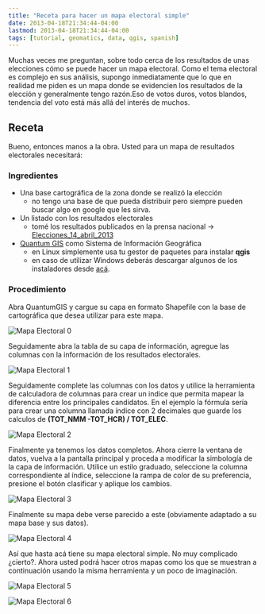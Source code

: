 ```yaml
---
title: "Receta para hacer un mapa electoral simple"
date: 2013-04-18T21:34:44-04:00
lastmod: 2013-04-18T21:34:44-04:00
tags: [tutorial, geomatics, data, qgis, spanish]
---
```


Muchas veces me preguntan, sobre todo cerca de los resultados de unas
elecciones cómo se puede hacer un mapa electoral. Como el tema electoral
es complejo en sus análisis, supongo inmediatamente que lo que en
realidad me piden es un mapa donde se evidencien los resultados de la
elección y generalmente tengo razón.<!--more-->Eso de votos duros, votos blandos,
tendencia del voto está más allá del interés de muchos.

## Receta

Bueno, entonces manos a la obra. Usted para un mapa de resultados
electorales necesitará:

### Ingredientes

- Una base cartográfica de la zona donde se realizó la elección
  - no tengo una base de que pueda distribuir pero siempre pueden
    buscar algo en google que les sirva.
- Un listado con los resultados electorales
  - tomé los resultados publicados en la prensa nacional →
    [Elecciones\_14\_abril\_2013](https://atmantree.keybase.pub/page/extras/elecciones.csv)
- [Quantum GIS](http://qgis.org) como Sistema de Información
  Geográfica
  - en Linux simplemente usa tu gestor de paquetes para instalar **qgis**
  - en caso de utilizar Windows deberás descargar algunos de los instaladores desde
    [acá](http://qgis.org/downloads/QGIS-OSGeo4W-1.8.0-2-Setup.exe).

### Procedimiento

Abra QuantumGIS y cargue su capa en formato Shapefile con la base de
cartográfica que desea utilizar para este mapa.

![Mapa Electoral 0](/images/mapa_electoral_0.png)

Seguidamente abra la tabla de su capa de información, agregue las
columnas con la información de los resultados electorales.

![Mapa Electoral 1](/images/mapa_electoral_1.png)

Seguidamente complete las columnas con los datos y utilice la
herramienta de calculadora de columnas para crear un indice que permita
mapear la diferencia entre los principales candidatos. En el ejemplo la
fórmula sería para crear una columna llamada índice con 2 decimales que
guarde los calculos de **(TOT\_NMM -TOT\_HCR) / TOT\_ELEC**.

![Mapa Electoral 2](/images/mapa_electoral_2.png)

Finalmente ya tenemos los datos completos. Ahora cierre la ventana de
datos, vuelva a la pantalla principal y proceda a modificar la
simbología de la capa de información. Utilice un estilo graduado,
seleccione la columna correspondiente al índice, seleccione la rampa de
color de su preferencia, presione el botón clasificar y aplique los
cambios.

![Mapa Electoral 3](/images/mapa_electoral_3.png)

Finalmente su mapa debe verse parecido a este (obviamente adaptado a su
mapa base y sus datos).

![Mapa Electoral 4](/images/mapa_electoral_4.png)

Así que hasta acá tiene su mapa electoral simple. No muy complicado
¿cierto?. Ahora usted podrá hacer otros mapas como los que se muestran a
continuación usando la misma herramienta y un poco de imaginación.

![Mapa Electoral 5](/images/mapa_electoral_5.jpg)

![Mapa Electoral 6](/images/mapa_electoral_6.jpg)
